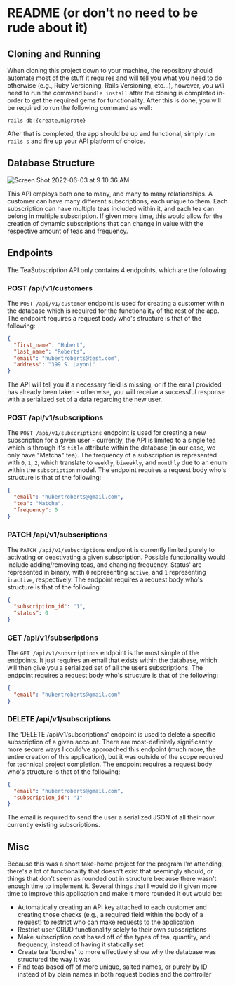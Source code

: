 # README (or don't no need to be rude about it)
## Cloning and Running

When cloning this project down to your machine, the repository should automate most of the stuff it requires and will tell you what you need to do otherwise (e.g., Ruby Versioning, Rails Versioning, etc...), however, you _will_ need to run the command `bundle install` after the cloning is completed in-order to get the required gems for functionality. After this is done, you will be required to run the following command as well:

`rails db:{create,migrate}`

After that is completed, the app should be up and functional, simply run `rails s` and fire up your API platform of choice.

## Database Structure
![Screen Shot 2022-06-03 at 9 10 36 AM](https://user-images.githubusercontent.com/77761679/171881814-bee6e7ad-ddb8-489a-a8ba-ec3d482bcf6a.png)

This API employs both one to many, and many to many relationships.
A customer can have many different subscriptions, each unique to them. Each subscription can have multiple teas included within it, and each tea can belong in multiple subscription. If given more time, this would allow for the creation of dynamic subscriptions that can change in value with the respective amount of teas and frequency.

## Endpoints

The TeaSubscription API only contains 4 endpoints, which are the following:

### POST /api/v1/customers
The `POST /api/v1/customer` endpoint is used for creating a customer within the database which is required for the functionality of the rest of the app. The endpoint requires a request body who's structure is that of the following:

```json
{
  "first_name": "Hubert",
  "last_name": "Roberts",
  "email": "hubertroberts@test.com",
  "address": "399 S. Layoni"
}
```

The API will tell you if a necessary field is missing, or if the email provided has already been taken - otherwise, you will receive a successful response with a serialized set of a data regarding the new user.

### POST /api/v1/subscriptions
The `POST /api/v1/subscriptions` endpoint is used for creating a new subscription for a given user - currently, the API is limited to a single tea which is through it's `title` attribute within the database (in our case, we only have "Matcha" tea). The frequency of a subscription is represented with `0`, `1`, `2`, which translate to `weekly`, `biweekly`, and `monthly` due to an enum within the `subscription` model. The endpoint requires a request body who's structure is that of the following:

```json
{
  "email": "hubertroberts@gmail.com",
  "tea": "Matcha",
  "frequency": 0
}
```


### PATCH /api/v1/subscriptions 
The `PATCH /api/v1/subscriptions` endpoint is currently limited purely to activating or deactivating a given subscription. Possible functionality would include adding/removing teas, and changing frequency. Status' are represented in binary, with `0` representing `active`, and `1` representing `inactive`, respectively. The endpoint requires a request body who's structure is that of the following:

```json
{
  "subscription_id": "1",
  "status": 0
}
```

### GET /api/v1/subscriptions
The `GET /api/v1/subscriptions` endpoint is the most simple of the endpoints. It just requires an email that exists within the database, which will then give you a serialized set of all the users subscriptions. The endpoint requires a request body who's structure is that of the following:

```json
{
  "email": "hubertroberts@gmail.com"
}
```

### DELETE /api/v1/subscriptions
The 'DELETE /api/v1/subscriptions' endpoint is used to delete a specific subscription of a given account. There are most-definitely significantly more secure ways I could've approached this endpoint (much more, the entire creation of this application), but it was outside of the scope required for technical project completion. The endpoint requires a request body who's structure is that of the following:

```json
{
  "email": "hubertroberts@gmail.com",
  "subscription_id": "1"
}
```
The email is required to send the user a serialized JSON of all their now currently existing subscriptions.

## Misc 

Because this was a short take-home project for the program I'm attending, there's a lot of functionality that doesn't exist that seemingly should, or things that don't seem as rounded out in structure because there wasn't enough time to implement it. Several things that I would do if given more time to improve this application and make it more rounded it out would be:

* Automatically creating an API key attached to each customer and creating those checks (e.g., a required field within the body of a request) to restrict who can make requests to the application 
* Restrict user CRUD functionality solely to their own subscriptions 
* Make subscription cost based off of the types of tea, quantity, and frequency, instead of having it statically set
* Create tea 'bundles' to more effectively show why the database was structured the way it was 
* Find teas based off of more unique, salted names, or purely by ID instead of by plain names in both request bodies and the controller
